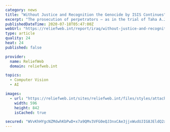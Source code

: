 ```yaml
---
category: news
title: "Without Justice and Recognition the Genocide by ISIS Continues"
excerpt: "The prosecution of perpetrators – as in the trial of Taha A.J. in Frankfurt, Germany – and the formal recognition of the ... perpetrators that they will face their time in court and be brought ..."
publishedDateTime: 2020-07-18T05:47:00Z
webUrl: "https://reliefweb.int/report/iraq/without-justice-and-recognition-genocide-isis-continues-0"
type: article
quality: 24
heat: 24
published: false

provider:
  name: ReliefWeb
  domain: reliefweb.int

topics:
  - Computer Vision
  - AI

images:
  - url: "https://reliefweb.int/sites/reliefweb.int/files/styles/attachment-large/public/resources-pdf-previews/1527430-2020-July-JointStatement-WDIJ.png?itok=pDCnhOvZ"
    width: 596
    height: 842
    isCached: true

secured: "WVvKhHYgcNZMdwhKbPwD+x7a9QMv3VFG0eQJ3nxCAe3jjxWudUJIG8JEldQ2xtuVvW/P06jS04H1IkFcYLBAg8Jk4yskhZbXFwcZKr5JHZHMGqiB5TYzpB80lCr/R7Iy13ToGDg4ES/XF4H5usJA035Txc0P4pw8w8etd9EDokBNXg1HYp9RfL7UPRClPg47HS5UJNAolKFNMYdlJ4dff3W3Ng0MT0xOwee0ejt9av+QJbJ8/hb94dsiInSz6EQ1Tx2/DfzlvPyo3HWJB51kTY/4PjGQRcR547reG3qo0F/1n/jR13Nx4cCO/vD/Nwwyqr6D1hs015TbosGKYHi9wA==;kKWrAeDM6SACfntwdy9gDA=="
---
```


